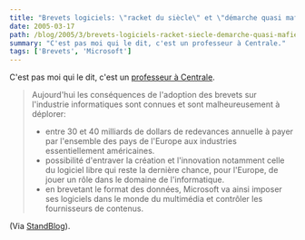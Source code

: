 ```yaml
---
title: "Brevets logiciels: \"racket du siècle\" et \"démarche quasi mafieuse\""
date: 2005-03-17
path: /blog/2005/3/brevets-logiciels-racket-siecle-demarche-quasi-mafieuse
summary: "C'est pas moi qui le dit, c'est un professeur à Centrale."
tags: ['Brevets', 'Microsoft']
---
```


C&#39;est pas moi qui le dit, c&#39;est un <a href="http://silicon.fr/getarticle.asp?ID=8923">professeur &#224;
 Centrale</a>.

> Aujourd'hui les cons&#233;quences de l'adoption des brevets
sur l'industrie informatiques sont connues et sont malheureusement &#224;
d&#233;plorer:<br>
> - entre 30 et 40 milliards de dollars de redevances annuelle &#224; payer par
l'ensemble des pays de l'Europe aux industries essentiellement
am&#233;ricaines.<br>
> - possibilit&#233; d'entraver la cr&#233;ation et l'innovation notamment celle du
logiciel libre qui reste la derni&#232;re chance, pour l'Europe, de jouer un
r&#244;le dans le domaine de l'informatique.<br>
> - en brevetant le format des donn&#233;es, Microsoft va ainsi imposer ses
logiciels dans le monde du multim&#233;dia et contr&#244;ler les fournisseurs de
contenus.

(Via <a href="http://standblog.org/">StandBlog</a>). 

